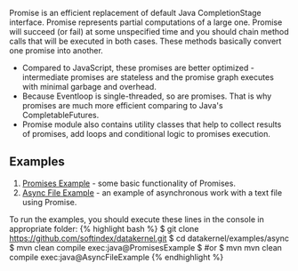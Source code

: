 Promise is an efficient replacement of default Java CompletionStage interface. 
Promise represents partial computations of a large one. Promise will succeed (or fail) at 
some unspecified time and you should chain method calls that will be executed in both cases. These methods basically 
convert one promise into another.

* Compared to JavaScript, these promises are better optimized - intermediate promises are stateless and the promise 
graph executes with minimal garbage and overhead.
* Because Eventloop is single-threaded, so are promises. That is why promises are much more efficient comparing to Java's 
CompletableFutures.
* Promise module also contains utility classes that help to collect results of promises, add loops and conditional logic 
to promises execution.

## Examples
1. [Promises Example]() - some basic functionality of Promises.
2. [Async File Example]() - an example of asynchronous work with a text file using Promise.

To run the examples, you should execute these lines in the console in appropriate folder:
{% highlight bash %}
$ git clone https://github.com/softindex/datakernel.git
$ cd datakernel/examples/async
$ mvn clean compile exec:java@PromisesExample
$ #or
$ mvn mvn clean compile exec:java@AsyncFileExample
{% endhighlight %}